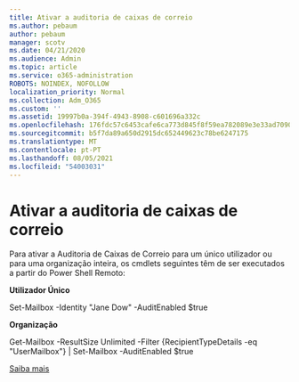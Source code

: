 ```yaml
---
title: Ativar a auditoria de caixas de correio
ms.author: pebaum
author: pebaum
manager: scotv
ms.date: 04/21/2020
ms.audience: Admin
ms.topic: article
ms.service: o365-administration
ROBOTS: NOINDEX, NOFOLLOW
localization_priority: Normal
ms.collection: Adm_O365
ms.custom: ''
ms.assetid: 19997b0a-394f-4943-8908-c601696a332c
ms.openlocfilehash: 176fdc57c6453cafe6ca773d845f8f59ea782089e3e33ad70909ed495aa1a8c4
ms.sourcegitcommit: b5f7da89a650d2915dc652449623c78be6247175
ms.translationtype: MT
ms.contentlocale: pt-PT
ms.lasthandoff: 08/05/2021
ms.locfileid: "54003031"
---
```

# <a name="enable-mailbox-auditing"></a>Ativar a auditoria de caixas de correio

Para ativar a Auditoria de Caixas de Correio para um único utilizador ou para uma organização inteira, os cmdlets seguintes têm de ser executados a partir do Power Shell Remoto:
  
 **Utilizador Único**
  
Set-Mailbox -Identity "Jane Dow" -AuditEnabled $true
  
 **Organização**
  
Get-Mailbox -ResultSize Unlimited -Filter {RecipientTypeDetails -eq "UserMailbox"} | Set-Mailbox -AuditEnabled $true
  
[Saiba mais](https://docs.microsoft.com/microsoft-365/compliance/enable-mailbox-auditing)
  

